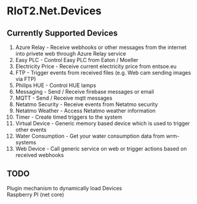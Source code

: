 # RIoT2.Net.Devices

## Currently Supported Devices

1. Azure Relay - Receive webhooks or other messages from the internet into privete web through Azure Relay service
2. Easy PLC - Control Easy PLC from Eaton / Moeller
3. Electricity Price - Receive current electricity price from entsoe.eu
4. FTP - Trigger events from received files (e.g. Web cam sending images via FTP)
5. Philips HUE - Control HUE lamps
6. Messaging - Send / Receive firebase messages or email
7. MQTT - Send / Receive mqtt messages
8. Netatmo Security - Receive events from Netatmo security
9. Netatmo Weather - Access Netatmo weather information
10. Timer - Create timed triggers to the system
11. Virtual Device - Generic memory based device which is used to trigger other events
12. Water Consumption - Get your water consumption data from wrm-systems
13. Web Device - Call generic service on web or trigger actions based on received webhooks

## TODO
Plugin mechanism to dynamically load Devices  
Raspberry PI (net core)